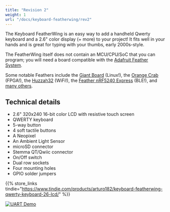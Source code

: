 ```yaml
---
title: "Revision 2"
weight: 1
url: "/docs/keyboard-featherwing/rev2"
---
```


The Keyboard FeatherWing is an easy way to add a handheld Qwerty keyboard and a 2.6" color display (+ more) to your project! It fits well in your hands and is great for typing with your thumbs, early 2000s-style.

The FeatherWing itself does not contain an MCU/CPU/SoC that you can program; you will need a board compatible with the [Adafruit Feather System](https://learn.adafruit.com/adafruit-feather/feather-specification).

Some notable Feathers include the [Giant Board](https://www.crowdsupply.com/groboards/giant-board) (Linux!), the [Orange Crab](https://groupgets.com/manufacturers/good-stuff-department/products/orangecrab) (FPGA!), the [Huzzah32](https://www.adafruit.com/product/3619) (WiFi!), the [Feather nRF5240 Express](https://www.adafruit.com/product/4062) (BLE!), and [many others](https://www.adafruit.com/feather).

## Technical details

- 2.6" 320x240 16-bit color LCD with resistive touch screen
- QWERTY keyboard
- 5-way button
- 4 soft tactile buttons
- A Neopixel
- An Ambient Light Sensor
- microSD connector
- Stemma QT/Qwiic connector
- On/Off switch
- Dual row sockets
- Four mounting holes
- GPIO solder jumpers

{{% store_links tindie="https://www.tindie.com/products/arturo182/keyboard-featherwing-qwerty-keyboard-26-lcd/" %}}

<div class="text-center">

[![UART Demo](/docs/keyboard-featherwing/rev2/uart_demo_small.jpg)](/docs/keyboard-featherwing/rev2/uart_demo.jpg)

</div>
